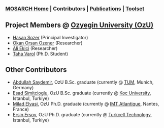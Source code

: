 ### [MOSARCH Home](./) | Contributors | [Publications](./publications.html) | [Toolset](./toolset.html)

## Project Members @ [Ozyegin University (OzU)](https://www.ozyegin.edu.tr/)
- [Hasan Sozer](https://faculty.ozyegin.edu.tr/hsozer/) (Principal Investigator) 
- [Okan Orsan Ozener](https://faculty.ozyegin.edu.tr/orsano/) (Researcher)
- [Ali Ekici](https://faculty.ozyegin.edu.tr/aliekici/) (Researcher)
- [Taha Varol](https://tr.linkedin.com/in/tahavarol) (Ph.D. Student)

## Other Contributors
- [Abdullah Saydemir](https://github.com/Saydemr), OzU B.Sc. graduate (currently @ [TUM](https://www.tum.de/en/), Munich, Germany)
- [Esad Simitcioglu](https://github.com/EsadSimitcioglu), OzU B.Sc. graduate (currently @ [Koc University](https://www.ku.edu.tr/), Istanbul, Turkiye)
- [Milad Elyasi](http://www.miladelyasi.com/), OzU Ph.D. graduate (currently @ [IMT Atlantique](https://www.imt-atlantique.fr/en), Nantes, France)
- [Ersin Ersoy](https://github.com/ersinersoy/), OzU Ph.D. graduate (currently @ [Turkcell Technology](http://www.turkcellteknoloji.com.tr/language/en/), Istanbul, Turkiye)
